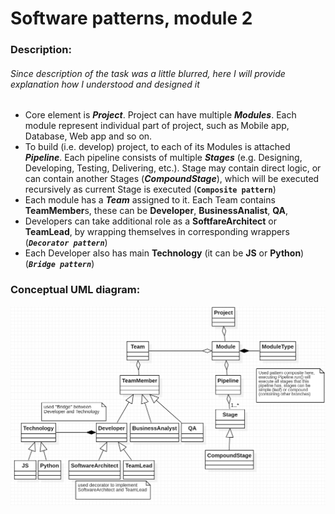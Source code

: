 # Software patterns, module 2
### Description:
###### Since description of the task was a little blurred, here I will provide explanation how I understood and designed it
- Core element is ***Project***. Project can have multiple ***Modules***. Each module represent individual part of project, such as Mobile app, Database, Web app and so on.
- To build (i.e. develop) project, to each of its Modules is attached ***Pipeline***. 
Each pipeline consists of multiple ***Stages*** (e.g. Designing, Developing, Testing, Delivering, etc.).
Stage may contain direct logic, or can contain another Stages (***CompoundStage***), which will be executed recursively as current Stage is executed (**`Composite pattern`**)
- Each module has a ***Team*** assigned to it. Each Team contains **TeamMember**s, these can be **Developer**, **BusinessAnalist**, **QA**,
- Developers can take additional role as a **SoftfareArchitect** or **TeamLead**, by wrapping themselves in corresponding wrappers (***`Decorator pattern`***)
- Each Developer also has main **Technology** (it can be **JS** or **Python**) (***`Bridge pattern`***)
### Conceptual UML diagram:
![txt](https://github.com/olehhaliak/university-patterns-module2/blob/master/Conceptual%20UML.png)
